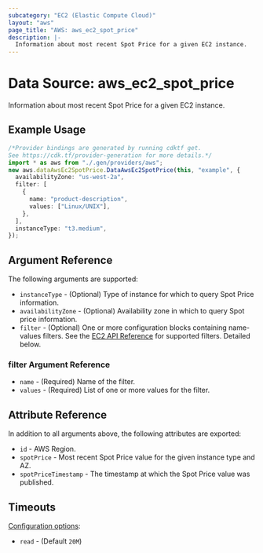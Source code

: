 ```yaml
---
subcategory: "EC2 (Elastic Compute Cloud)"
layout: "aws"
page_title: "AWS: aws_ec2_spot_price"
description: |-
  Information about most recent Spot Price for a given EC2 instance.
---
```


# Data Source: aws\_ec2\_spot\_price

Information about most recent Spot Price for a given EC2 instance.

## Example Usage

```typescript
/*Provider bindings are generated by running cdktf get.
See https://cdk.tf/provider-generation for more details.*/
import * as aws from "./.gen/providers/aws";
new aws.dataAwsEc2SpotPrice.DataAwsEc2SpotPrice(this, "example", {
  availabilityZone: "us-west-2a",
  filter: [
    {
      name: "product-description",
      values: ["Linux/UNIX"],
    },
  ],
  instanceType: "t3.medium",
});

```

## Argument Reference

The following arguments are supported:

* `instanceType` - (Optional) Type of instance for which to query Spot Price information.
* `availabilityZone` - (Optional) Availability zone in which to query Spot price information.
* `filter` - (Optional) One or more configuration blocks containing name-values filters. See the [EC2 API Reference](https://docs.aws.amazon.com/AWSEC2/latest/APIReference/API_DescribeSpotPriceHistory.html) for supported filters. Detailed below.

### filter Argument Reference

* `name` - (Required) Name of the filter.
* `values` - (Required) List of one or more values for the filter.

## Attribute Reference

In addition to all arguments above, the following attributes are exported:

* `id` - AWS Region.
* `spotPrice` - Most recent Spot Price value for the given instance type and AZ.
* `spotPriceTimestamp` - The timestamp at which the Spot Price value was published.

## Timeouts

[Configuration options](https://developer.hashicorp.com/terraform/language/resources/syntax#operation-timeouts):

* `read` - (Default `20M`)
